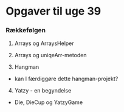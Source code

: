 # Opgaver til uge 39 
### Rækkefølgen 

1) Arrays og ArraysHelper

2) Arrays og uniqeArr-metoden

3) Hangman
- kan I færdiggøre dette hangman-projekt?

4) Yatzy - en begyndelse
- Die, DieCup og YatzyGame
